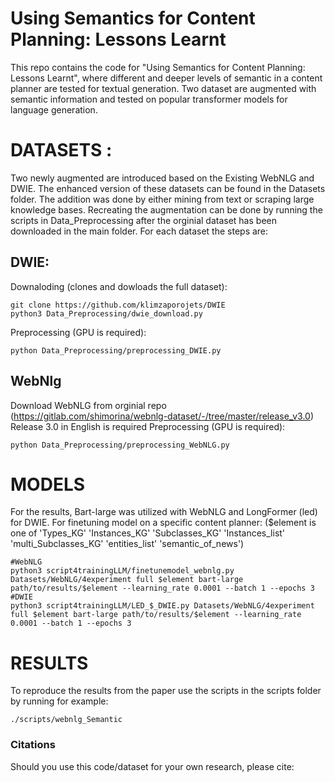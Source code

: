 # Using Semantics for Content Planning: Lessons Learnt
This repo contains the code for "Using Semantics for Content Planning: Lessons Learnt", where different and deeper levels of semantic in a content planner are tested for textual generation. Two dataset are augmented with semantic information and tested on popular transformer models for language generation.

# DATASETS :
Two newly augmented are introduced based on the Existing WebNLG and DWIE. The enhanced version of these datasets can be found in the Datasets folder. 
The addition was done by either mining from text or scraping large knowledge bases. 
Recreating the augmentation can be done by running the scripts in Data_Preprocessing after the orginial dataset has been downloaded in the main folder. 
For each dataset the steps are:

## DWIE:
Downaloding (clones and dowloads the full dataset):
```
git clone https://github.com/klimzaporojets/DWIE
python3 Data_Preprocessing/dwie_download.py
```
Preprocessing (GPU is required):
```
python Data_Preprocessing/preprocessing_DWIE.py

```

## WebNlg

Download WebNLG from orginial repo (https://gitlab.com/shimorina/webnlg-dataset/-/tree/master/release_v3.0)
Release 3.0 in English is required
Preprocessing (GPU is required):
```
python Data_Preprocessing/preprocessing_WebNLG.py
```

# MODELS
For the results, Bart-large was utilized with WebNLG and LongFormer (led) for DWIE.
For finetuning model on a specific content planner: ($element is one of 'Types_KG' 'Instances_KG' 'Subclasses_KG' 'Instances_list' 'multi_Subclasses_KG' 'entities_list' 'semantic_of_news')

```
#WebNLG
python3 script4trainingLLM/finetunemodel_webnlg.py Datasets/WebNLG/4experiment full $element bart-large path/to/results/$element --learning_rate 0.0001 --batch 1 --epochs 3
#DWIE
python3 script4trainingLLM/LED_$_DWIE.py Datasets/WebNLG/4experiment full $element bart-large path/to/results/$element --learning_rate 0.0001 --batch 1 --epochs 3
```

# RESULTS
To reproduce the results from the paper use the scripts in the scripts folder by running for example:
```
./scripts/webnlg_Semantic

```


### Citations
Should you use this code/dataset for your own research, please cite: 
```

```


